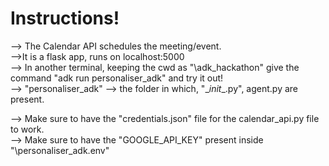 # Instructions!

--> The Calendar API schedules the meeting/event.  
-->It is a flask app, runs on localhost:5000  
--> In another terminal, keeping the cwd as "\adk_hackathon" give the command "adk run personaliser_adk" and try it out!  
--> "personaliser_adk" --> the folder in which, "\__init__.py", agent.py are present. 

--> Make sure to have the "credentials.json" file for the calendar_api.py file to work.  
--> Make sure to have the "GOOGLE_API_KEY" present inside "\personaliser_adk\.env"

